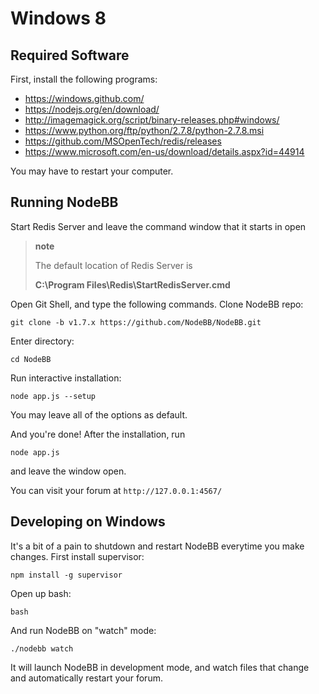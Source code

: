 Windows 8
=========

Required Software
-----------------

First, install the following programs:

-   <https://windows.github.com/>
-   <https://nodejs.org/en/download/>
-   <http://imagemagick.org/script/binary-releases.php#windows/>
-   <https://www.python.org/ftp/python/2.7.8/python-2.7.8.msi>
-   <https://github.com/MSOpenTech/redis/releases>
-   <https://www.microsoft.com/en-us/download/details.aspx?id=44914>

You may have to restart your computer.

Running NodeBB
--------------

Start Redis Server and leave the command window that it starts in open

> **note**
>
> The default location of Redis Server is
>
> **C:\\Program Files\\Redis\\StartRedisServer.cmd**

Open Git Shell, and type the following commands. Clone NodeBB repo:

```
git clone -b v1.7.x https://github.com/NodeBB/NodeBB.git
```

Enter directory:

```
cd NodeBB
```

Run interactive installation:

```
node app.js --setup
```

You may leave all of the options as default.

And you're done! After the installation, run

```
node app.js
```

and leave the window open.

You can visit your forum at `http://127.0.0.1:4567/`

Developing on Windows
---------------------

It's a bit of a pain to shutdown and restart NodeBB everytime you make
changes. First install supervisor:

```
npm install -g supervisor
```

Open up bash:

```
bash
```

And run NodeBB on "watch" mode:

```
./nodebb watch
```

It will launch NodeBB in development mode, and watch files that change
and automatically restart your forum.
